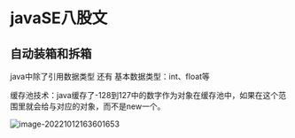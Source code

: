 # javaSE八股文



## 自动装箱和拆箱

java中除了引用数据类型 还有 基本数据类型：int、float等

缓存池技术：java缓存了-128到127中的数字作为对象在缓存池中，如果在这个范围里就会给与对应的对象，而不是new一个。

![image-20221012163601653](https://s2.loli.net/2022/10/12/6dplaJqBxjPshD5.png)